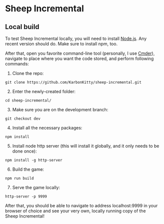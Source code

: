 # Sheep Incremental

## Local build

To test Sheep Incremental locally, you will need to install [Node.js](https://nodejs.org/en/download/). Any recent version should do. Make sure to install npm, too.

After that, open you favorite command-line tool (personally, I use [Cmder](http://cmder.net/)), navigate to place where you want the code stored, and perform following commands:

1. Clone the repo: 
```
git clone https://github.com/KarbonKitty/sheep-incremental.git
```
2. Enter the newly-created folder:
```
cd sheep-incremental/
```

3. Make sure you are on the development branch:
```
git checkout dev
```
4. Install all the necessary packages:
```
npm install
```
5. Install node http server (this will install it globally, and it only needs to be done once):
```
npm install -g http-server
```
6. Build the game:
```
npm run build
```
7. Serve the game locally:
```
http-server -p 9999
```

After that, you should be able to navigate to address localhost:9999 in your browser of choice and see your very own, locally running copy of the Sheep Incremental!